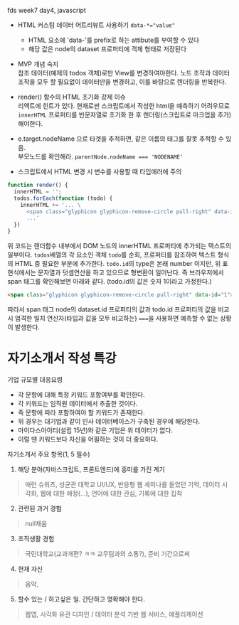fds week7 day4, javascript

* HTML 커스텀 데이터 어트리뷰트 사용하기 `data-*="value"`  
  * HTML 요소에 'data-'를 prefix로 하는 attibute를 부여할 수 있다
  * 해당 값은 node의 dataset 프로퍼티에 객체 형태로 저장된다

* MVP 개념 숙지  
  참조 데이터(예제의 todos 객체)로만 View를 변경하여야한다. 노드 조작과 데이터 조작을 모두 할 필요없이 데이터만을 변경하고, 이를 바탕으로 렌더링을 반복한다.

* render() 함수의 HTML 초기화 강제 이슈  
  리액트에 힌트가 있다. 현재로썬 스크립트에서 작성한 html을 예측하기 어려우므로 `innerHTML` 프로퍼티를 빈문자열로 초기화 한 후 렌더링(스크립트로 마크업을 추가)해야한다.

* e.target.nodeName 으로 타겟을 추적하면, 같은 이름의 태그를 잘못 추적할 수 있음.  
  부모노드를 확인해라. `parentNode.nodeName === 'NODENAME'`

* 스크립트에서 HTML 변경 시 변수를 사용할 때 타입에러에 주의

```javascript
function render() {
  innerHTML = '';
  todos.forEach(function (todo) {
    innerHTML += '... \
      <span class="glyphicon glyphicon-remove-circle pull-right" data-id=' + todo.id + '> \
      ...'
  })
}
```

  위 코드는 렌더함수 내부에서 DOM 노드의 innerHTML 프로퍼티에 추가되는 텍스트의 일부이다. `todos`배열의 각 요소인 객체 `todo`를 순회, 프로퍼티를 참조하여 텍스트 형식의 HTML 중 필요한 부분에 추가한다. `todo.id`의 type은 본래 number 이지만, 위 표현식에서는 문자열과 덧셈연산을 하고 있으므로 형변환이 일어난다. 즉 브라우저에서 span 태그를 확인해보면 아래와 같다. (todo.id의 값은 숫자 1이라고 가정한다.)

```html
<span class="glyphicon glyphicon-remove-circle pull-right" data-id="1">
```

  따라서 span 태그 node의 dataset.id 프로퍼티의 값과 todo.id 프로퍼티의 값을 비교 시 엄격한 일치 연산자(타입과 값을 모두 비교하는) `===`을 사용하면 예측할 수 없는 상황이 발생한다.

# 자기소개서 작성 특강

기업 규모별 대응요령

* 각 문항에 대해 특정 키워드 포함여부를 확인한다.
* 각 키워드는 임직원 데이터에서 추출한 것이다.
* 즉 문항에 따라 포함하여야 할 키워드가 존재한다.
* 위 경우는 대기업과 같이 인사 데이터베이스가 구축된 경우에 해당한다.
* 마이다스아이티(설립 15년)와 같은 기업은 위 데이터가 없다.
* 이럴 땐 키워드보다 자신을 어필하는 것이 더 중요하다.

자기소개서 주요 항목(1, 5 필수)

1. 해당 분야(자바스크립트, 프론트엔드)에 흥미를 가진 계기
  > 애런 슈워츠, 성균관 대학교 UI/UX, 반응형 웹 세미나를 들었던 기억, 데이터 시각화, 웹에 대한 애정(...), 언어에 대한 관심, 기록에 대한 집착
2. 관련된 과거 경험
  > null채움
3. 조직생활 경험
  > 국민대학교(교과개편? ㅋㅋ 교무팀과의 소통?), 준비 기간으로써
4. 현재 자신
  > 음악, 
5. 할수 있는 / 하고싶은 일. 간단하고 명확해야 한다.
  > 웹앱, 시각화 유관 디자인 / 데이터 분석 기반 웹 서비스, 애플리케이션
